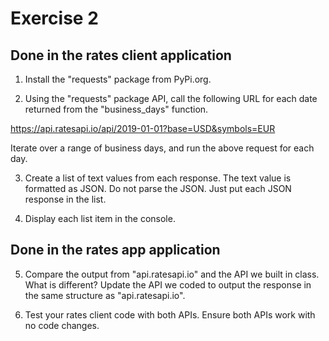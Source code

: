 # Exercise 2

## Done in the rates client application

1. Install the "requests" package from PyPi.org.

2. Using the "requests" package API, call the following URL for each date returned from the "business_days" function.

https://api.ratesapi.io/api/2019-01-01?base=USD&symbols=EUR

Iterate over a range of business days, and run the above request for each day.

3. Create a list of text values from each response. The text value is formatted as JSON. Do not parse the JSON. Just put each JSON response in the list.

4. Display each list item in the console.

## Done in the rates app application

5. Compare the output from "api.ratesapi.io" and the API we built in class. What is different? Update the API we coded to output the response in the same structure as "api.ratesapi.io".

6. Test your rates client code with both APIs. Ensure both APIs work with no code changes.
